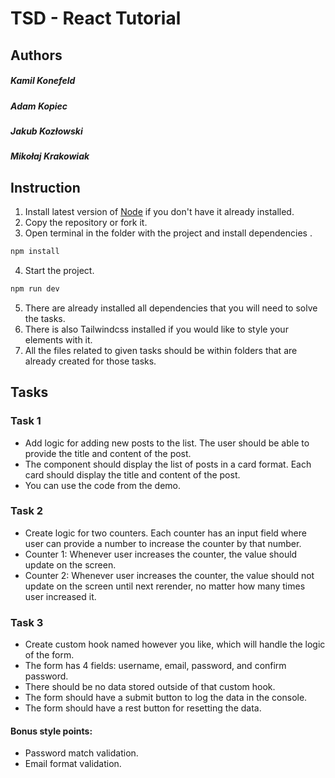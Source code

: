 # TSD - React Tutorial

## Authors

##### Kamil Konefeld

##### Adam Kopiec

##### Jakub Kozłowski

##### Mikołaj Krakowiak

## Instruction

1. Install latest version of [Node](https://nodejs.org/en) if you don't have it already installed.
2. Copy the repository or fork it.
3. Open terminal in the folder with the project and install dependencies .

```bash
npm install
```

4. Start the project.

```bash
npm run dev
```

5. There are already installed all dependencies that you will need to solve the tasks.
6. There is also Tailwindcss installed if you would like to style your elements with it.
7. All the files related to given tasks should be within folders that are already created for those tasks.

## Tasks

### Task 1

- Add logic for adding new posts to the list. The user should be able to provide the title and content of the post.
- The component should display the list of posts in a card format. Each card should display the title and content of the post.
- You can use the code from the demo.

### Task 2

- Create logic for two counters. Each counter has an input field where user can provide a number to increase the counter by that number.
- Counter 1: Whenever user increases the counter, the value should update on the screen.
- Counter 2: Whenever user increases the counter, the value should not update on the screen until next rerender, no matter how many times user increased it.

### Task 3

- Create custom hook named however you like, which will handle the logic of the form.
- The form has 4 fields: username, email, password, and confirm password.
- There should be no data stored outside of that custom hook.
- The form should have a submit button to log the data in the console.
- The form should have a rest button for resetting the data.

#### Bonus style points:

- Password match validation.
- Email format validation.

